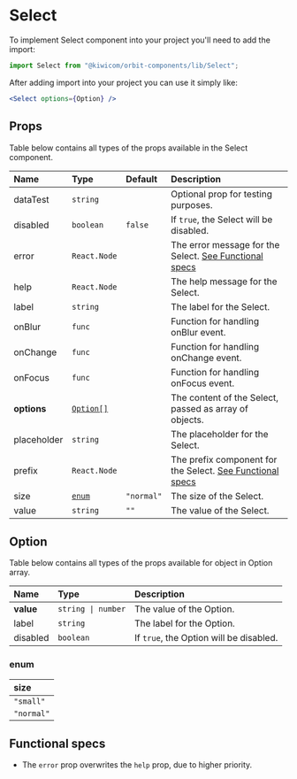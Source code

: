 # Select
To implement Select component into your project you'll need to add the import:
```jsx
import Select from "@kiwicom/orbit-components/lib/Select";
```
After adding import into your project you can use it simply like:
```jsx
<Select options={Option} />
```
## Props
Table below contains all types of the props available in the Select component.

| Name        | Type                              | Default    | Description                      |
| :---------- | :-------------------------------- | :--------- | :------------------------------- |
| dataTest    | `string`                          |            | Optional prop for testing purposes.
| disabled    | `boolean`                         | `false`    | If `true`, the Select will be disabled.
| error       | `React.Node`                      |            | The error message for the Select. [See Functional specs](#functional-specs)
| help        | `React.Node`                      |            | The help message for the Select.
| label       | `string`                          |            | The label for the Select.
| onBlur      | `func`                            |            | Function for handling onBlur event.
| onChange    | `func`                            |            | Function for handling onChange event.
| onFocus     | `func`                            |            | Function for handling onFocus event.
| **options** | [`Option[]`](#option)             |            | The content of the Select, passed as array of objects.
| placeholder | `string`                          |            | The placeholder for the Select. 
| prefix      | `React.Node`                      |            | The prefix component for the Select. [See Functional specs](#functional-specs)
| size        | [`enum`](#enum)                   | `"normal"` | The size of the Select.
| value       | `string`                          | `""`       | The value of the Select.

## Option
Table below contains all types of the props available for object in Option array.

| Name         | Type               | Description                      |
| :----------- | :----------------- | :------------------------------- |
| **value**    | `string \| number` | The value of the Option.
| label        | `string`           | The label for the Option.
| disabled     | `boolean`          | If `true`, the Option will be disabled.
  
### enum

| size       |
| :--------- |
| `"small"`  |
| `"normal"` |

## Functional specs
* The `error` prop overwrites the `help` prop, due to higher priority.

